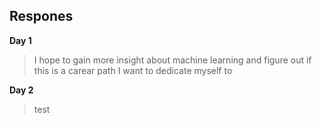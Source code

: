 ## Respones


**Day 1** 
> I hope to gain more insight about machine learning and figure out if this is a carear path I want to dedicate myself to 

**Day 2**
> test
